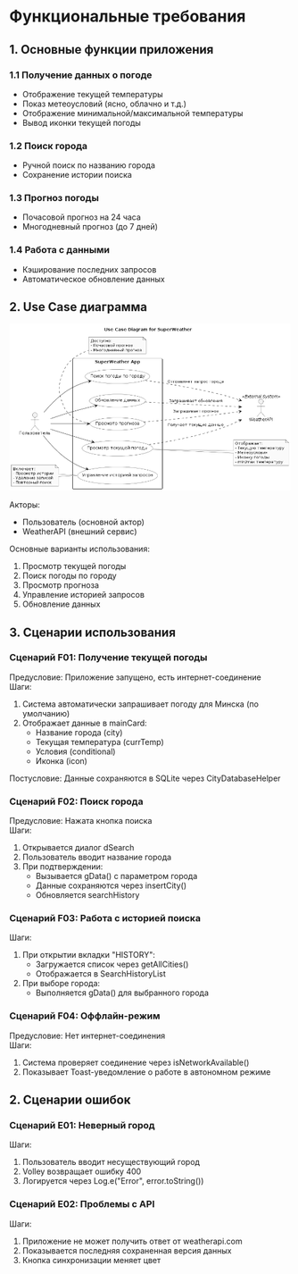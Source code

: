 # Функциональные требования

## 1. Основные функции приложения

### 1.1 Получение данных о погоде
- Отображение текущей температуры
- Показ метеоусловий (ясно, облачно и т.д.)
- Отображение минимальной/максимальной температуры
- Вывод иконки текущей погоды

### 1.2 Поиск города
- Ручной поиск по названию города
- Сохранение истории поиска

### 1.3 Прогноз погоды
- Почасовой прогноз на 24 часа
- Многодневный прогноз (до 7 дней)

### 1.4 Работа с данными
- Кэширование последних запросов
- Автоматическое обновление данных

## 2. Use Case диаграмма

<img src="https://github.com/fpmi-pmvs2025/pmvs11a-lab8-the-seal-army/blob/f376e8f1421231fb36f22e160b1f776dbc767f31/assets/Diagrams/useCaseDiagram.png" alt="Use Case Diagram" width="900"/>

Акторы:
- Пользователь (основной актор)
- WeatherAPI (внешний сервис)

Основные варианты использования:
1. Просмотр текущей погоды
2. Поиск погоды по городу
3. Просмотр прогноза
4. Управление историей запросов
5. Обновление данных

## 3. Сценарии использования
### Сценарий F01: Получение текущей погоды
Предусловие: Приложение запущено, есть интернет-соединение  
Шаги:
1. Система автоматически запрашивает погоду для Минска (по умолчанию)
2. Отображает данные в mainCard:
   - Название города (city)
   - Текущая температура (currTemp)
   - Условия (conditional)
   - Иконка (icon)

Постусловие: Данные сохраняются в SQLite через CityDatabaseHelper

### Сценарий F02: Поиск города
Предусловие: Нажата кнопка поиска  
Шаги:
1. Открывается диалог dSearch
2. Пользователь вводит название города
3. При подтверждении:
   - Вызывается gData() с параметром города
   - Данные сохраняются через insertCity()
   - Обновляется searchHistory

### Сценарий F03: Работа с историей поиска
Шаги:
1. При открытии вкладки "HISTORY":
   - Загружается список через getAllCities()
   - Отображается в SearchHistoryList
2. При выборе города:
   - Выполняется gData() для выбранного города

### Сценарий F04: Оффлайн-режим
Предусловие: Нет интернет-соединения  
Шаги:
1. Система проверяет соединение через isNetworkAvailable()
2. Показывает Toast-уведомление о работе в автономном режиме

## 2. Сценарии ошибок

### Сценарий E01: Неверный город
Шаги:
1. Пользователь вводит несуществующий город
2. Volley возвращает ошибку 400
3. Логируется через Log.e("Error", error.toString())

### Сценарий E02: Проблемы с API
Шаги:
1. Приложение не может получить ответ от weatherapi.com
2. Показывается последняя сохраненная версия данных
3. Кнопка синхронизации меняет цвет
